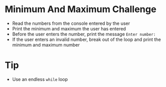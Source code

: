 # Minimum And Maximum Challenge
* Read the numbers from the console entered by the user
* Print the minimum and maximum the user has entered
* Before the user enters the number, print the message `Enter number:`
* If the user enters an invalid number, break out of the loop and print the minimum and maximum number

# Tip
* Use an endless `while` loop